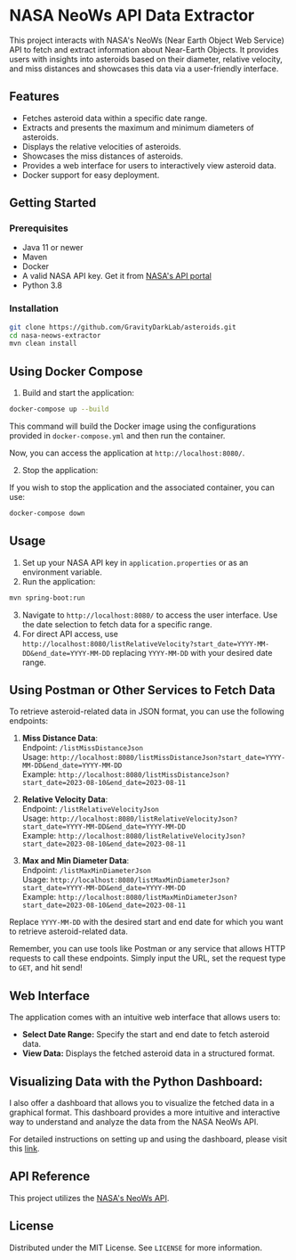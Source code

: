 # NASA NeoWs API Data Extractor

This project interacts with NASA's NeoWs (Near Earth Object Web Service) API to fetch and extract information about Near-Earth Objects. It provides users with insights into asteroids based on their diameter, relative velocity, and miss distances and showcases this data via a user-friendly interface.

## Features

- Fetches asteroid data within a specific date range.
- Extracts and presents the maximum and minimum diameters of asteroids.
- Displays the relative velocities of asteroids.
- Showcases the miss distances of asteroids.
- Provides a web interface for users to interactively view asteroid data.
- Docker support for easy deployment.

## Getting Started

### Prerequisites

- Java 11 or newer
- Maven
- Docker
- A valid NASA API key. Get it from [NASA's API portal](https://api.nasa.gov/)
- Python 3.8

### Installation

```bash
git clone https://github.com/GravityDarkLab/asteroids.git
cd nasa-neows-extractor
mvn clean install
```

## Using Docker Compose

1. Build and start the application:

```bash
docker-compose up --build
```

This command will build the Docker image using the configurations provided in `docker-compose.yml` and then run the container.

Now, you can access the application at `http://localhost:8080/`.

2. Stop the application:

If you wish to stop the application and the associated container, you can use:

```bash
docker-compose down
```

## Usage

1. Set up your NASA API key in `application.properties` or as an environment variable.
2. Run the application: 
```bash
mvn spring-boot:run
```
3. Navigate to `http://localhost:8080/` to access the user interface. Use the date selection to fetch data for a specific range.
4. For direct API access, use `http://localhost:8080/listRelativeVelocity?start_date=YYYY-MM-DD&end_date=YYYY-MM-DD` replacing `YYYY-MM-DD` with your desired date range.

## Using Postman or Other Services to Fetch Data

To retrieve asteroid-related data in JSON format, you can use the following endpoints:

1. **Miss Distance Data**:  
Endpoint: `/listMissDistanceJson`  
Usage: `http://localhost:8080/listMissDistanceJson?start_date=YYYY-MM-DD&end_date=YYYY-MM-DD`  
Example: `http://localhost:8080/listMissDistanceJson?start_date=2023-08-10&end_date=2023-08-11`

2. **Relative Velocity Data**:  
Endpoint: `/listRelativeVelocityJson`  
Usage: `http://localhost:8080/listRelativeVelocityJson?start_date=YYYY-MM-DD&end_date=YYYY-MM-DD`  
Example: `http://localhost:8080/listRelativeVelocityJson?start_date=2023-08-10&end_date=2023-08-11`

3. **Max and Min Diameter Data**:  
Endpoint: `/listMaxMinDiameterJson`  
Usage: `http://localhost:8080/listMaxMinDiameterJson?start_date=YYYY-MM-DD&end_date=YYYY-MM-DD`  
Example: `http://localhost:8080/listMaxMinDiameterJson?start_date=2023-08-10&end_date=2023-08-11`

Replace `YYYY-MM-DD` with the desired start and end date for which you want to retrieve asteroid-related data.

Remember, you can use tools like Postman or any service that allows HTTP requests to call these endpoints. Simply input the URL, set the request type to `GET`, and hit send!

## Web Interface

The application comes with an intuitive web interface that allows users to:

- **Select Date Range:** Specify the start and end date to fetch asteroid data.
- **View Data:** Displays the fetched asteroid data in a structured format.

## Visualizing Data with the Python Dashboard:
I also offer a dashboard that allows you to visualize the fetched data in a graphical format. This dashboard provides a more intuitive and interactive way to understand and analyze the data from the NASA NeoWs API.

For detailed instructions on setting up and using the dashboard, please visit this [link](https://github.com/GravityDarkLab/NASA-NeoWs-API-Data-Extractor/tree/main/dashboard-py).

## API Reference

This project utilizes the [NASA's NeoWs API](https://api.nasa.gov/). 

## License

Distributed under the MIT License. See `LICENSE` for more information.
